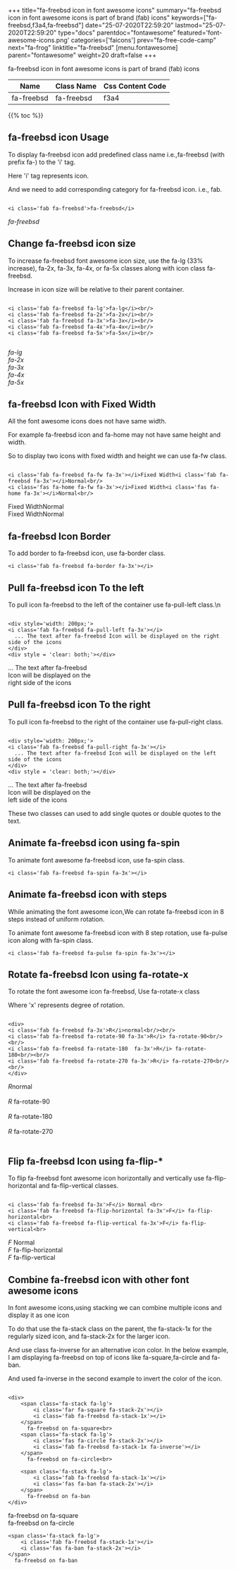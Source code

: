 +++
title="fa-freebsd icon in font awesome icons"
summary="fa-freebsd icon in font awesome icons is part of brand (fab) icons"
keywords=["fa-freebsd,f3a4,fa-freebsd"]
date="25-07-2020T22:59:20"
lastmod="25-07-2020T22:59:20"
type="docs"
parentdoc="fontawesome"
featured='font-awesome-icons.png'
categories=['faicons']
prev="fa-free-code-camp"
next="fa-frog"
linktitle="fa-freebsd"
[menu.fontawesome]
parent="fontawesome"
weight=20
draft=false
+++


fa-freebsd icon in font awesome icons is part of brand (fab) icons

<div class='table-responsive'><table class='table'><thead><tr><th>Name</th><th>Class Name</th><th>Css Content Code</th></tr></thead><tbody><tr><td>fa-freebsd</td><td>fa-freebsd</td><td>f3a4</td></tr></tbody></table></div>


{{% toc %}}


## fa-freebsd icon Usage

To display fa-freebsd icon add predefined class name i.e.,fa-freebsd (with prefix fa-) to the 'i' tag.

Here 'i' tag represents icon.

And we need to add corresponding category for fa-freebsd icon. i.e., fab.


```

<i class='fab fa-freebsd'>fa-freebsd</i>
```

<i class='fab fa-freebsd'>fa-freebsd</i>




## Change fa-freebsd icon size
To increase fa-freebsd font awesome icon size, use the fa-lg (33% increase), fa-2x, fa-3x, fa-4x, or fa-5x classes along with icon class fa-freebsd.

Increase in icon size will be relative to their parent container. 

```

<i class='fab fa-freebsd fa-lg'>fa-lg</i><br/>
<i class='fab fa-freebsd fa-2x'>fa-2x</i><br/>
<i class='fab fa-freebsd fa-3x'>fa-3x</i><br/>
<i class='fab fa-freebsd fa-4x'>fa-4x</i><br/>
<i class='fab fa-freebsd fa-5x'>fa-5x</i><br/>
            
```

<i class='fab fa-freebsd fa-lg'>fa-lg</i><br/>
<i class='fab fa-freebsd fa-2x'>fa-2x</i><br/>
<i class='fab fa-freebsd fa-3x'>fa-3x</i><br/>
<i class='fab fa-freebsd fa-4x'>fa-4x</i><br/>
<i class='fab fa-freebsd fa-5x'>fa-5x</i><br/>
            



## fa-freebsd Icon with Fixed Width 

All the font awesome icons does not have same width.

For example fa-freebsd icon and fa-home may not have same height and width.

So to display two icons with fixed width and height we can use fa-fw class.


```

<i class='fab fa-freebsd fa-fw fa-3x'></i>Fixed Width<i class='fab fa-freebsd fa-3x'></i>Normal<br/>
<i class='fas fa-home fa-fw fa-3x'></i>Fixed Width<i class='fas fa-home fa-3x'></i>Normal<br/>
```

<i class='fab fa-freebsd fa-fw fa-3x'></i>Fixed Width<i class='fab fa-freebsd fa-3x'></i>Normal<br/>
<i class='fas fa-home fa-fw fa-3x'></i>Fixed Width<i class='fas fa-home fa-3x'></i>Normal<br/>



## fa-freebsd Icon Border 

To add border to fa-freebsd icon, use fa-border class.


```
<i class='fab fa-freebsd fa-border fa-3x'></i>

```
<i class='fab fa-freebsd fa-border fa-3x'></i>





## Pull fa-freebsd icon To the left

To pull icon fa-freebsd to the left of the container use fa-pull-left class.\n

```

<div style='width: 200px;'>
<i class='fab fa-freebsd fa-pull-left fa-3x'></i>
  ... The text after fa-freebsd Icon will be displayed on the right side of the icons
</div>
<div style = 'clear: both;'></div>
```

<div style='width: 200px;'>
<i class='fab fa-freebsd fa-pull-left fa-3x'></i>
  ... The text after fa-freebsd Icon will be displayed on the right side of the icons
</div>
<div style = 'clear: both;'></div>




## Pull fa-freebsd icon To the right
To pull icon fa-freebsd to the right of the container use fa-pull-right class.

```

<div style='width: 200px;'>
<i class='fab fa-freebsd fa-pull-right fa-3x'></i>
  ... The text after fa-freebsd Icon will be displayed on the left side of the icons
</div>
<div style = 'clear: both;'></div>
```

<div style='width: 200px;'>
<i class='fab fa-freebsd fa-pull-right fa-3x'></i>
  ... The text after fa-freebsd Icon will be displayed on the left side of the icons
</div>
<div style = 'clear: both;'></div>

These two classes can used to add single quotes or double quotes to the text.


## Animate fa-freebsd icon using fa-spin
To animate font awesome fa-freebsd icon, use fa-spin class.

```
<i class='fab fa-freebsd fa-spin fa-3x'></i>
```
<i class='fab fa-freebsd fa-spin fa-3x'></i>




## Animate fa-freebsd icon with steps
While animating the font awesome icon,We can rotate fa-freebsd icon in 8 steps instead of uniform rotation.

To animate font awesome fa-freebsd icon with 8 step rotation, use fa-pulse icon along with fa-spin class.


```
<i class='fab fa-freebsd fa-pulse fa-spin fa-3x'></i>

```
<i class='fab fa-freebsd fa-pulse fa-spin fa-3x'></i>





## Rotate fa-freebsd Icon using fa-rotate-x
To rotate the font awesome icon fa-freebsd, Use fa-rotate-x class

Where 'x' represents degree of rotation.


```

<div>
<i class='fab fa-freebsd fa-3x'>R</i>normal<br/><br/>
<i class='fab fa-freebsd fa-rotate-90 fa-3x'>R</i> fa-rotate-90<br/><br/> 
<i class='fab fa-freebsd fa-rotate-180  fa-3x'>R</i> fa-rotate-180<br/><br/> 
<i class='fab fa-freebsd fa-rotate-270 fa-3x'>R</i> fa-rotate-270<br/><br/>
</div>
```

<div>
<i class='fab fa-freebsd fa-3x'>R</i>normal<br/><br/>
<i class='fab fa-freebsd fa-rotate-90 fa-3x'>R</i> fa-rotate-90<br/><br/> 
<i class='fab fa-freebsd fa-rotate-180  fa-3x'>R</i> fa-rotate-180<br/><br/> 
<i class='fab fa-freebsd fa-rotate-270 fa-3x'>R</i> fa-rotate-270<br/><br/>
</div>




## Flip fa-freebsd Icon using fa-flip-*
To flip fa-freebsd font awesome icon horizontally and vertically use fa-flip-horizontal and fa-flip-vertical classes. 

```

<i class='fab fa-freebsd fa-3x'>F</i> Normal <br>
<i class='fab fa-freebsd fa-flip-horizontal fa-3x'>F</i> fa-flip-horizontal<br>
<i class='fab fa-freebsd fa-flip-vertical fa-3x'>F</i> fa-flip-vertical<br>
```

<i class='fab fa-freebsd fa-3x'>F</i> Normal <br>
<i class='fab fa-freebsd fa-flip-horizontal fa-3x'>F</i> fa-flip-horizontal<br>
<i class='fab fa-freebsd fa-flip-vertical fa-3x'>F</i> fa-flip-vertical<br>




## Combine fa-freebsd icon with other font awesome icons
In font awesome icons,using stacking we can combine multiple icons and display it as one icon 

To do that use the fa-stack class on the parent, the fa-stack-1x for the regularly sized icon, and fa-stack-2x for the larger icon.

And use class fa-inverse for an alternative icon color. 
In the below example, I am displaying fa-freebsd on top of icons like fa-square,fa-circle and fa-ban.

And used fa-inverse in the second example to invert the color of the icon.

```

<div>
    <span class='fa-stack fa-lg'>
        <i class='far fa-square fa-stack-2x'></i>
        <i class='fab fa-freebsd fa-stack-1x'></i>
    </span>
      fa-freebsd on fa-square<br>
    <span class='fa-stack fa-lg'>
        <i class='fas fa-circle fa-stack-2x'></i>
        <i class='fab fa-freebsd fa-stack-1x fa-inverse'></i>
    </span>
      fa-freebsd on fa-circle<br>

    <span class='fa-stack fa-lg'>
        <i class='fab fa-freebsd fa-stack-1x'></i>
        <i class='fas fa-ban fa-stack-2x'></i>
    </span>
      fa-freebsd on fa-ban
</div>
```

<div>
    <span class='fa-stack fa-lg'>
        <i class='far fa-square fa-stack-2x'></i>
        <i class='fab fa-freebsd fa-stack-1x'></i>
    </span>
      fa-freebsd on fa-square<br>
    <span class='fa-stack fa-lg'>
        <i class='fas fa-circle fa-stack-2x'></i>
        <i class='fab fa-freebsd fa-stack-1x fa-inverse'></i>
    </span>
      fa-freebsd on fa-circle<br>

    <span class='fa-stack fa-lg'>
        <i class='fab fa-freebsd fa-stack-1x'></i>
        <i class='fas fa-ban fa-stack-2x'></i>
    </span>
      fa-freebsd on fa-ban
</div>






